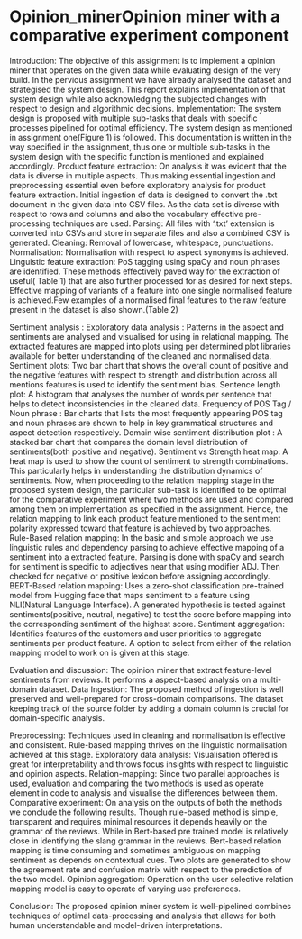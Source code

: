 # Opinion_minerOpinion miner with a comparative experiment component

Introduction:
The objective of this assignment is to implement a opinion miner that operates on the given data while evaluating design of the very build. 
In the pervious assignment we have already analysed the dataset and strategised the system design. This report explains implementation of that system design while also acknowledging the subjected changes with respect to design and algorithmic decisions.
Implementation:
The system design is proposed with multiple sub-tasks that deals with specific processes pipelined for optimal efficiency. The system design as mentioned in assignment one(Figure 1) is followed. 
This documentation is written in the way specified in the assignment, thus one or multiple sub-tasks in the system design with the specific function is mentioned and explained accordingly. 
Product feature extraction:
On analysis it was evident that the data is diverse in multiple aspects. Thus making essential ingestion and preprocessing essential even before exploratory analysis for product feature extraction. 
Initial ingestion of data is designed to convert the .txt document in the given data into CSV files. As the data set is diverse with respect to rows and columns and also the vocabulary effective pre-processing techniques are used.
Parsing: All files with ‘.txt’ extension is converted into CSVs and store in separate files and also a combined CSV is generated.
Cleaning: Removal of lowercase, whitespace, punctuations.
Normalisation: Normalisation with respect to aspect synonyms is achieved. 
Linguistic feature extraction: PoS tagging using spaCy and noun phrases are identified.
These methods effectively paved way for the extraction of useful( Table 1) that are also further processed for as desired for next steps.
Effective mapping of variants of a feature into one single normalised feature is achieved.Few examples of a normalised final features to the raw feature present in the dataset is also shown.(Table 2)

Sentiment analysis :
Exploratory data analysis : Patterns in the aspect and sentiments are analysed and visualised for using in relational mapping.
The extracted features are mapped into plots using per determined plot libraries available for better understanding of the cleaned and normalised data.
Sentiment plots: Two bar chart that shows the overall count of positive and the negative features with respect to strength and distribution across all mentions features is used to identify the sentiment bias.
Sentence length plot: A histogram that analyses the number of words per sentence that helps to detect inconsistencies in the cleaned data.
Frequency of POS Tag / Noun phrase : Bar charts that lists the most frequently appearing POS tag and noun phrases are shown to help in key grammatical structures and aspect detection respectively.
Domain wise sentiment distribution plot : A stacked bar chart that compares the domain level distribution of sentiments(both positive and negative).
Sentiment vs Strength heat map: A heat map is used to show the count of sentiment to strength combinations. This particularly helps in understanding the distribution dynamics of sentiments. 
Now, when proceeding to the relation mapping stage in the proposed system design, the particular sub-task is identified to be optimal for the comparative experiment where two methods are used and compared among them on implementation as specified in the assignment. 
Hence, the relation mapping to link each product feature mentioned to the sentiment polarity expressed toward that feature is achieved by two approaches. 
Rule-Based relation mapping:
In the basic and simple approach we use linguistic rules and dependency parsing to achieve effective mapping of a sentiment into a extracted feature.
Parsing is done with spaCy and search for sentiment is specific to adjectives near that using modifier ADJ. Then checked for negative or positive lexicon before assigning accordingly.
BERT-Based relation mapping:
Uses a zero-shot classification pre-trained model from Hugging face that maps sentiment to a feature using NLI(Natural Language Interface).
A generated hypothesis is tested against sentiments(positive, neutral, negative) to test the score before mapping into the corresponding sentiment of the highest score.
Sentiment aggregation: Identifies features of the customers and user priorities to aggregate sentiments per product feature. 
A option to select from either of the relation mapping model to work on is given at this stage.

Evaluation and discussion:
The opinion miner that extract feature-level sentiments from reviews. It performs a aspect-based analysis on a multi-domain dataset.
Data Ingestion:
The proposed method of ingestion is well preserved and well-prepared for cross-domain comparisons. The dataset keeping track of the source folder by adding a domain column is crucial for domain-specific analysis.


Preprocessing:
Techniques used in cleaning and normalisation is effective and consistent. Rule-based mapping thrives on the linguistic normalisation achieved at this stage.
Exploratory data analysis:
Visualisation offered is great for interpretability and throws focus insights with respect to linguistic and opinion aspects.
Relation-mapping:
Since two parallel approaches is used, evaluation and comparing the two methods is used as operate element in code to analysis and visualise the differences between them.
Comparative experiment: On analysis on the outputs of both the methods we conclude the following results.
Though rule-based method is simple, transparent and requires minimal resources it depends heavily on the grammar of the reviews. While in Bert-based pre trained model is relatively close in identifying the slang grammar in the reviews.
Bert-based relation mapping is time consuming and sometimes ambiguous on mapping sentiment as depends on contextual cues.
Two plots are generated to show the agreement rate and confusion matrix with respect to the prediction of the two model. 
Opinion aggregation:
Operation on the user selective relation mapping model is easy to operate of varying use preferences. 

Conclusion:
The proposed opinion miner system is well-pipelined combines techniques of optimal data-processing and analysis that allows for both human understandable and model-driven interpretations.
